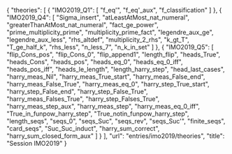 {
    "theories": [
        {
            "IMO2019_Q1": [
                "f_eq'",
                "f_eq'_aux",
                "f_classification"
            ]
        },
        {
            "IMO2019_Q4": [
                "Sigma_insert",
                "atLeastAtMost_nat_numeral",
                "greaterThanAtMost_nat_numeral",
                "fact_ge_power",
                "prime_multiplicity_prime",
                "multiplicity_prime_fact",
                "legendre_aux_ge",
                "legendre_aux_less",
                "rhs_altdef",
                "multiplicity_2_rhs",
                "k_gt_T",
                "T_ge_half_k",
                "rhs_less",
                "n_less_7",
                "n_k_in_set"
            ]
        },
        {
            "IMO2019_Q5": [
                "flip_Cons_pos",
                "flip_Cons_0",
                "flip_append1",
                "length_flip",
                "heads_True",
                "heads_Cons",
                "heads_pos",
                "heads_eq_0",
                "heads_eq_0_iff",
                "heads_pos_iff",
                "heads_le_length",
                "length_harry_step",
                "head_last_cases",
                "harry_meas_Nil",
                "harry_meas_True_start",
                "harry_meas_False_end",
                "harry_meas_False_True",
                "harry_meas_eq_0",
                "harry_step_True_start",
                "harry_step_False_end",
                "harry_step_False_True",
                "harry_meas_Falses_True",
                "harry_step_Falses_True",
                "harry_meas_step_aux",
                "harry_meas_step",
                "harry_meas_eq_0_iff",
                "True_in_funpow_harry_step",
                "True_notin_funpow_harry_step",
                "length_seqs",
                "seqs_0",
                "seqs_Suc",
                "seqs_rev",
                "seqs_Suc'",
                "finite_seqs",
                "card_seqs",
                "Suc_Suc_induct",
                "harry_sum_correct",
                "harry_sum_closed_form_aux"
            ]
        }
    ],
    "url": "entries/imo2019/theories",
    "title": "Session IMO2019"
}